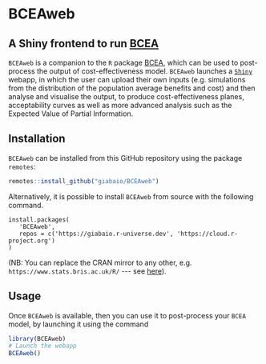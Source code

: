 # BCEAweb
## A Shiny frontend to run [BCEA](https://github.com/giabaio/BCEA)

`BCEAweb` is a companion to the `R` package [BCEA](https://github.com/giabaio/BCEA), which can be used to post-process the output of cost-effectiveness model. `BCEAweb` launches a [`Shiny`](https://shiny.posit.co/) webapp, in which the user can upload their own inputs (e.g. simulations from the distribution of the population average benefits and cost) and then analyse and visualise the output, to produce cost-effectiveness planes, acceptability curves as well as more advanced analysis such as the Expected Value of Partial Information.

## Installation
`BCEAweb` can be installed from this GitHub repository using the package `remotes`:
```R
remotes::install_github("giabaio/BCEAweb")
```
Alternatively, it is possible to install `BCEAweb` from source with the following command.
```
install.packages(
   'BCEAweb', 
   repos = c('https://giabaio.r-universe.dev', 'https://cloud.r-project.org')
)
```
(NB: You can replace the CRAN mirror to any other, e.g. `https://www.stats.bris.ac.uk/R/` --- see [here](https://cran.r-project.org/)).

## Usage
Once `BCEAweb` is available, then you can use it to post-process your `BCEA` model,  by launching it using the command
```R
library(BCEAweb)
# Launch the webapp
BCEAweb()
```

